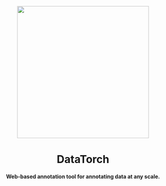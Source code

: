 <p align="center">
    <img src="https://raw.githubusercontent.com/datatorch/documentation/master/docs/.vuepress/public/circle.png" width="350" />
</p>

<h1 align="center">
  DataTorch
</h1>
<h4 align="center">Web-based annotation tool for annotating data at any scale.</h4>
